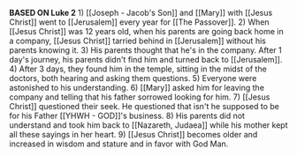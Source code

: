 **BASED ON Luke 2**
	1) [[Joseph - Jacob's Son]] and [[Mary]] with [[Jesus Christ]] went to [[Jerusalem]] every year for [[The Passover]].
	2) When [[Jesus Christ]] was 12 years old, when his parents are going back home in a company, [[Jesus Christ]] tarried behind in [[Jerusalem]] without his parents knowing it.
	3) His parents thought that he's in the company. After 1 day's journey, his parents didn't find him and turned back to [[Jerusalem]].
	4) After 3 days, they found him in the temple, sitting in the midst of the doctors, both hearing and asking them questions.
	5) Everyone were astonished to his understanding.
	6) [[Mary]] asked him for leaving the company and telling that his father sorrowed looking for him.
	7) [[Jesus Christ]] questioned their seek. He questioned that isn't he supposed to be for his Father [[YHWH - GOD]]'s business.
	8) His parents did not understand and took him back to [[Nazareth, Judaea]] while his mother kept all these sayings in her heart.
	9) [[Jesus Christ]] becomes older and increased in wisdom and stature and in favor with God Man.